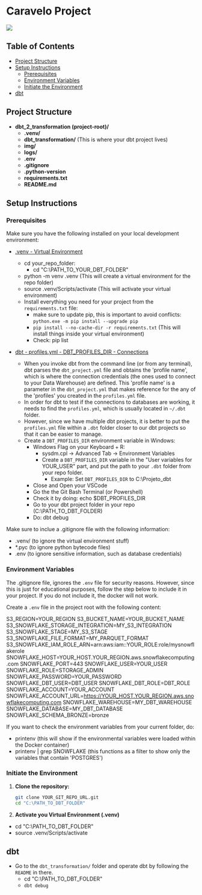 # Caravelo Project

<img src = "img/xyz.jpg"> 

## Table of Contents

- [Project Structure](#project-structure)
- [Setup Instructions](#setup-instructions)
  - [Prerequisites](#prerequisites)
  - [Environment Variables](#environment-variables)
  - [Initiate the Environment](#initiate-the-environment)
- [dbt](#dbt)

## Project Structure

- **dbt_2_transformation (project-root)/**
    - **.venv/**
    - **dbt_transformation/**   (This is where your dbt project lives)
    - **img/**
    - **logs/**
    - **.env**
    - **.gitignore**
    - **.python-version**
    - **requirements.txt**
    - **README.md**

## Setup Instructions

### Prerequisites

Make sure you have the following installed on your local development environment:

* [.venv - Virtual Environment](https://docs.python.org/3/library/venv.html)
  * cd your_repo_folder:
    * cd "C:\PATH_TO_YOUR_DBT_FOLDER"
  * python -m venv .venv           (This will create a virtual environment for the repo folder)
  * source .venv/Scripts/activate  (This will activate your virtual environment)
  * Install everything you need for your project from the `requirements.txt` file:
    * make sure to update pip, this is important to avoid conflicts: `python.exe -m pip install --upgrade pip`
    * `pip install --no-cache-dir -r requirements.txt`  (This will install things inside your virtual environment)
    * Check: pip list

* [dbt - profiles.yml - DBT_PROFILES_DIR - Connections](https://docs.getdbt.com/docs/core/connect-data-platform/connection-profiles#advanced-customizing-a-profile-directory)
  * When you invoke dbt from the command line (or from any terminal), dbt parses the `dbt_project.yml` file and obtains the 'profile name', which is where the connection credentials (the ones used to connect to your Data Warehouse) are defined. This 'profile name' is a parameter in the `dbt_project.yml` that makes reference for the any of the 'profiles' you created in the `profiles.yml` file.  
  * In order for dbt to test if the connections to databases are working, it needs to find the `profiles.yml`, which is usually located in `~/.dbt` folder.
  * However, since we have multiple dbt projects, it is better to put the `profiles.yml` file within a `.dbt` folder closer to our dbt projects so that it can be easier to manage.
  * Create a `DBT_PROFILES_DIR` environment variable in Windows:
    * Windows Flag on your Keyboard + R:
      * sysdm.cpl -> Advanced Tab -> Environment Variables
      * Create a `DBT_PROFILES_DIR` variable in the "User variables for YOUR_USER" part, and put the path to your `.dbt` folder from your repo folder.
        * Example: Set `DBT_PROFILES_DIR` to C:\Projeto_dbt
    * Close and Open your VSCode
    * Go the the Git Bash Terminal (or Powershell)
    * Check it by doing: echo $DBT_PROFILES_DIR
    * Go to your dbt project folder in your repo (C:\PATH_TO_DBT_FOLDER)
    * Do: dbt debug

Make sure to inclue a .gitignore file with the following information:

* .venv/         (to ignore the virtual environment stuff)
* *.pyc          (to ignore python bytecode files)
* .env           (to ignore sensitive information, such as database credentials)

### Environment Variables
The .gitignore file, ignores the `.env` file for security reasons. However, since this is just for educational purposes, follow the step below to include it in your project. If you do not include it, the docker will not work.

Create a `.env` file in the project root with the following content:

S3_REGION=YOUR_REGION
S3_BUCKET_NAME=YOUR_BUCKET_NAME                            
S3_SNOWFLAKE_STORAGE_INTEGRATION=MY_S3_INTEGRATION
S3_SNOWFLAKE_STAGE=MY_S3_STAGE
S3_SNOWFLAKE_FILE_FORMAT=MY_PARQUET_FORMAT
S3_SNOWFLAKE_IAM_ROLE_ARN=arn:aws:iam::YOUR_ROLE:role/mysnowflakerole
SNOWFLAKE_HOST=YOUR_HOST.YOUR_REGION.aws.snowflakecomputing.com
SNOWFLAKE_PORT=443 
SNOWFLAKE_USER=YOUR_USER
SNOWFLAKE_ROLE=STORAGE_ADMIN
SNOWFLAKE_PASSWORD=YOUR_PASSWORD
SNOWFLAKE_DBT_USER=DBT_USER
SNOWFLAKE_DBT_ROLE=DBT_ROLE
SNOWFLAKE_ACCOUNT=YOUR_ACCOUNT
SNOWFLAKE_ACCOUNT_URL=https://YOUR_HOST.YOUR_REGION.aws.snowflakecomputing.com
SNOWFLAKE_WAREHOUSE=MY_DBT_WAREHOUSE
SNOWFLAKE_DATABASE=MY_DBT_DATABASE
SNOWFLAKE_SCHEMA_BRONZE=bronze

If you want to check the environment variables from your current folder, do:
* printenv (this will show if the environmental variables were loaded within the Docker container)
* printenv | grep SNOWFLAKE (this functions as a filter to show only the variables that contain 'POSTGRES')

### Initiate the Environment

1. **Clone the repository:**

   ```bash
   git clone YOUR_GIT_REPO_URL.git
   cd "C:\PATH_TO_DBT_FOLDER"

2. **Activate you Virtual Environment (.venv)**

* cd "C:\PATH_TO_DBT_FOLDER"
* source .venv/Scripts/activate

## dbt

* Go to the `dbt_transformation/` folder and operate dbt by following the `README` in there.
  * cd "C:\PATH_TO_DBT_FOLDER"
  * `dbt debug`